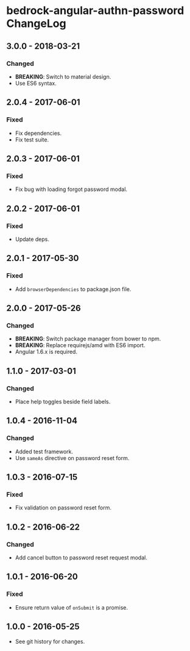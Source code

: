 # bedrock-angular-authn-password ChangeLog

## 3.0.0 - 2018-03-21

### Changed
- **BREAKING**: Switch to material design.
- Use ES6 syntax.

## 2.0.4 - 2017-06-01

### Fixed
- Fix dependencies.
- Fix test suite.

## 2.0.3 - 2017-06-01

### Fixed
- Fix bug with loading forgot password modal.

## 2.0.2 - 2017-06-01

### Fixed
- Update deps.

## 2.0.1 - 2017-05-30

### Fixed
- Add `browserDependencies` to package.json file.

## 2.0.0 - 2017-05-26

### Changed
- **BREAKING**: Switch package manager from bower to npm.
- **BREAKING**: Replace requirejs/amd with ES6 import.
- Angular 1.6.x is required.

## 1.1.0 - 2017-03-01

### Changed
- Place help toggles beside field labels.

## 1.0.4 - 2016-11-04

### Changed
- Added test framework.
- Use `sameAs` directive on password reset form.

## 1.0.3 - 2016-07-15

### Fixed
- Fix validation on password reset form.

## 1.0.2 - 2016-06-22

### Changed
- Add cancel button to password reset request modal.

## 1.0.1 - 2016-06-20

### Fixed
- Ensure return value of `onSubmit` is a promise.

## 1.0.0 - 2016-05-25

- See git history for changes.
